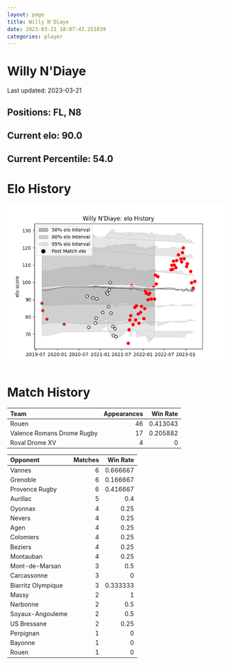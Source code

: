 ```yaml
---  
layout: page  
title: Willy N'Diaye  
date: 2023-03-21 18:07:43.251039  
categories: player  
---
```

# Willy N'Diaye


Last updated: 2023-03-21
## Positions: FL, N8

## Current elo: 90.0

## Current Percentile: 54.0

# Elo History


![elo history](history_WillyN'Diaye.png)
# Match History


| Team                       |   Appearances |   Win Rate |
|:---------------------------|--------------:|-----------:|
| Rouen                      |            46 |   0.413043 |
| Valence Romans Drome Rugby |            17 |   0.205882 |
| Roval Drome XV             |             4 |   0        |

| Opponent           |   Matches |   Win Rate |
|:-------------------|----------:|-----------:|
| Vannes             |         6 |   0.666667 |
| Grenoble           |         6 |   0.166667 |
| Provence Rugby     |         6 |   0.416667 |
| Aurillac           |         5 |   0.4      |
| Oyonnax            |         4 |   0.25     |
| Nevers             |         4 |   0.25     |
| Agen               |         4 |   0.25     |
| Colomiers          |         4 |   0.25     |
| Beziers            |         4 |   0.25     |
| Montauban          |         4 |   0.25     |
| Mont-de-Marsan     |         3 |   0.5      |
| Carcassonne        |         3 |   0        |
| Biarritz Olympique |         3 |   0.333333 |
| Massy              |         2 |   1        |
| Narbonne           |         2 |   0.5      |
| Soyaux-Angouleme   |         2 |   0.5      |
| US Bressane        |         2 |   0.25     |
| Perpignan          |         1 |   0        |
| Bayonne            |         1 |   0        |
| Rouen              |         1 |   0        |